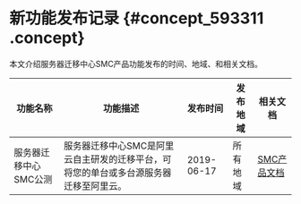 # 新功能发布记录 {#concept_593311 .concept}

本文介绍服务器迁移中心SMC产品功能发布的时间、地域、和相关文档。

|功能名称|功能描述|发布时间|发布地域|相关文档|
|----|----|:---|----|----|
|服务器迁移中心SMC公测|服务器迁移中心SMC是阿里云自主研发的迁移平台，可将您的单台或多台源服务器迁移至阿里云。|2019-06-17|所有地域|[SMC产品文档](../../../../cn.zh-CN/产品简介/什么是服务器迁移中心.md#)|

